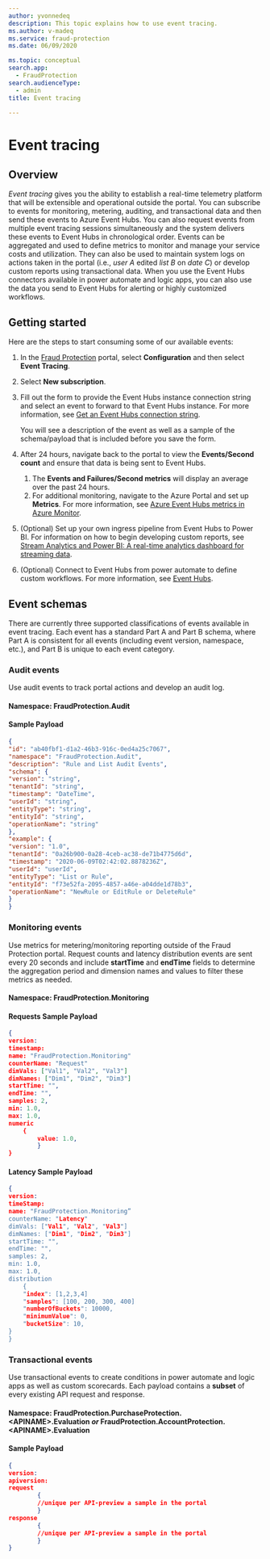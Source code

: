 ```yaml
---
author: yvonnedeq
description: This topic explains how to use event tracing.
ms.author: v-madeq
ms.service: fraud-protection
ms.date: 06/09/2020

ms.topic: conceptual
search.app:
  - FraudProtection
search.audienceType:
  - admin
title: Event tracing

---
```

# Event tracing

## Overview

*Event tracing* gives you the ability to establish a real-time telemetry platform that will be extensible and operational outside the portal. You can subscribe to events for monitoring, metering, auditing, and transactional data and then send these events to Azure Event Hubs. You can also request events from multiple event tracing sessions simultaneously and the system delivers these events to Event Hubs in chronological order.
Events can be aggregated and used to define metrics to monitor and manage your service costs and utilization. They can also be used to maintain system logs on actions taken in the portal (i.e., *user A* edited *list B* on *date C*) or develop custom reports using transactional data. When you use the Event Hubs connectors available in power automate and logic apps, you can also use the data you send to Event Hubs for alerting or highly customized workflows.

## Getting started

Here are the steps to start consuming some of our available events:

1. In the [Fraud Protection](https://nam06.safelinks.protection.outlook.com/?url=https%3A%2F%2Fdfp.microsoft.com%2F&data=02%7C01%7Cv-madeq%40microsoft.com%7C86e8b55e29fd42e1c32508d806c77c4c%7C72f988bf86f141af91ab2d7cd011db47%7C1%7C0%7C637266801155879313&sdata=ildJrF5HjZLm3iUmRDEkA09BCEtiTvGDMhRJIglVFB8%3D&reserved=0) portal, select **Configuration** and then select **Event Tracing**.

1. Select **New subscription**.

1. Fill out the form to provide the Event Hubs instance connection string and select an event to forward to that Event Hubs instance. For more information, see [Get an Event Hubs connection string](https://docs.microsoft.com/azure/event-hubs/event-hubs-get-connection-string).

    You will see a description of the event as well as a sample of the schema/payload that is included before you save the form.

1. After 24 hours, navigate back to the portal to view the **Events/Second count** and ensure that data is being sent to Event Hubs.

    1. The **Events and Failures/Second metrics** will display an average over the past 24 hours.
    1. For additional monitoring, navigate to the Azure Portal and set up **Metrics**. For more information, see [Azure Event Hubs metrics in Azure Monitor](https://docs.microsoft.com/azure/event-hubs/event-hubs-metrics-azure-monitor).

1. (Optional) Set up your own ingress pipeline from Event Hubs to Power BI. For information on how to begin developing custom reports, see [Stream Analytics and Power BI: A real-time analytics dashboard for streaming data](https://docs.microsoft.com/azure/stream-analytics/stream-analytics-power-bi-dashboard).

1. (Optional) Connect to Event Hubs from power automate to define custom workflows. For more information, see [Event Hubs](https://docs.microsoft.com/connectors/eventhubs/).

## Event schemas

There are currently three supported classifications of events available in event tracing. Each event has a standard Part A and Part B schema, where Part A is consistent for all events (including event version, namespace, etc.), and Part B is unique to each event category.

### Audit events

Use audit events to track portal actions and develop an audit log.

#### Namespace: FraudProtection.Audit

#### Sample Payload

```json
{
"id": "ab40fbf1-d1a2-46b3-916c-0ed4a25c7067",
"namespace": "FraudProtection.Audit",
"description": "Rule and List Audit Events",
"schema": {
"version": "string",
"tenantId": "string",
"timestamp": "DateTime",
"userId": "string",
"entityType": "string",
"entityId": "string",
"operationName": "string"
},
"example": {
"version": "1.0",
"tenantId": "0a26b900-0a28-4ceb-ac38-de71b4775d6d",
"timestamp": "2020-06-09T02:42:02.8878236Z",
"userId": "userId",
"entityType": "List or Rule",
"entityId": "f73e52fa-2095-4857-a46e-a04dde1d78b3",
"operationName": "NewRule or EditRule or DeleteRule"
}
}
```

### Monitoring events

Use metrics for metering/monitoring reporting outside of the Fraud Protection portal. Request counts and latency distribution events are sent every 20 seconds and include **startTime** and **endTime** fields to determine the aggregation period and dimension names and values to filter these metrics as needed.

#### Namespace: FraudProtection.Monitoring

#### Requests Sample Payload

```json
{
version:
timestamp:
name: "FraudProtection.Monitoring"
counterName: "Request"
dimVals: ["Val1", "Val2", "Val3"]
dimNames: ["Dim1", "Dim2", "Dim3"]
startTime: "",
endTime: "",
samples: 2,
min: 1.0,
max: 1.0,
numeric
    {
        value: 1.0,
        }
}
```

#### Latency Sample Payload

```json
{
version:
timeStamp:
name: "FraudProtection.Monitoring”
counterName: "Latency"
dimVals: ["Val1", "Val2", "Val3"]
dimNames: ["Dim1", "Dim2", "Dim3"]
startTime: "",
endTime: "",
samples: 2,
min: 1.0,
max: 1.0,
distribution
    {
    "index": [1,2,3,4]
    "samples": [100, 200, 300, 400]
    "numberOfBuckets": 10000,
    "minimumValue": 0,
    "bucketSize": 10,
}
}
```

### Transactional events

Use transactional events to create conditions in power automate and logic apps as well as custom scorecards. Each payload contains a **subset** of every existing API request and response.

#### Namespace: FraudProtection.PurchaseProtection.\<APINAME\>.Evaluation *or* FraudProtection.AccountProtection.\<APINAME\>.Evaluation

#### Sample Payload

```json
{
version:
apiversion:
request
        {
        //unique per API-preview a sample in the portal
        }
response
        {
        //unique per API-preview a sample in the portal
        }
}
```
